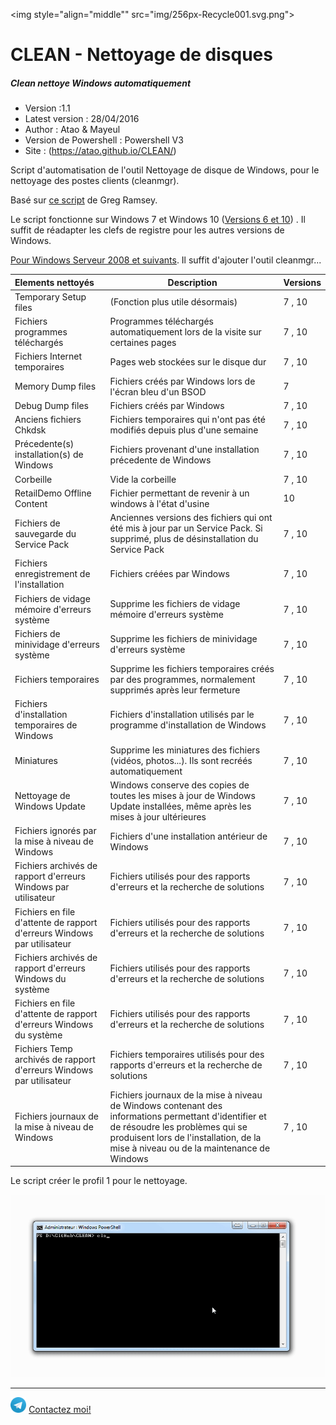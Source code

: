 <img style="align="middle"" src="img/256px-Recycle001.svg.png">
# CLEAN - Nettoyage de disques
##### Clean nettoye Windows automatiquement

- Version :1.1
- Latest version : 28/04/2016
- Author : Atao & Mayeul
- Version de Powershell : Powershell V3
- Site : (https://atao.github.io/CLEAN/)

Script d'automatisation de l'outil Nettoyage de disque de Windows, pour le nettoyage des postes clients (cleanmgr).

Basé sur [ce script](https://gregramsey.net/2014/05/14/automating-the-disk-cleanup-utility/) de Greg Ramsey.

Le script fonctionne sur Windows 7 et Windows 10 ([Versions 6 et 10](https://en.wikipedia.org/wiki/Windows_NT#Releases)) .
Il suffit de réadapter les clefs de registre pour les autres versions de Windows.

[Pour Windows Serveur 2008 et suivants](https://technet.microsoft.com/fr-fr/library/ff630161%28v=ws.10%29.aspx). Il suffit d'ajouter l'outil cleanmgr...

Elements nettoyés | Description | Versions
:------------- | ------------- | ---------
Temporary Setup files | (Fonction plus utile désormais) | 7 , 10
Fichiers programmes téléchargés | Programmes téléchargés automatiquement lors de la visite sur certaines pages| 7 , 10
Fichiers Internet temporaires | Pages web stockées sur le disque dur| 7 , 10
Memory Dump files|Fichiers créés par Windows lors de l'écran bleu d'un BSOD| 7
Debug Dump files|Fichiers créés par Windows| 7 , 10
Anciens fichiers Chkdsk | Fichiers temporaires qui n'ont pas été modifiés depuis plus d'une semaine| 7 , 10
Précedente(s) installation(s) de Windows | Fichiers provenant d'une installation précedente de Windows| 7 , 10
Corbeille | Vide la corbeille| 7 , 10
RetailDemo Offline Content | Fichier permettant de revenir à un windows à l'état d'usine | 10
Fichiers de sauvegarde du Service Pack | Anciennes versions des fichiers qui ont été mis à jour par un Service Pack. Si supprimé, plus de désinstallation du Service Pack| 7 , 10
Fichiers enregistrement de l'installation | Fichiers créées par Windows| 7 , 10
Fichiers de vidage mémoire d'erreurs système | Supprime les fichiers de vidage mémoire d'erreurs système| 7 , 10
Fichiers de minividage d'erreurs système | Supprime les fichiers de minividage d'erreurs système| 7 , 10
Fichiers temporaires | Supprime les fichiers temporaires créés par des programmes, normalement supprimés après leur fermeture| 7 , 10
Fichiers d'installation temporaires de Windows | Fichiers d'installation utilisés par le programme d'installation de Windows| 7 , 10
Miniatures | Supprime les miniatures des fichiers (vidéos, photos...). Ils sont recréés automatiquement| 7 , 10
Nettoyage de Windows Update | Windows conserve des copies de toutes les mises à jour de Windows Update installées, même après les mises à jour ultérieures| 7 , 10
Fichiers ignorés par la mise à niveau de Windows | Fichiers d'une installation antérieur de Windows| 7 , 10
Fichiers archivés de rapport d'erreurs Windows par utilisateur | Fichiers utilisés pour des rapports d'erreurs et la recherche de solutions| 7 , 10
Fichiers en file d'attente de rapport d'erreurs Windows par utilisateur | Fichiers utilisés pour des rapports d'erreurs et la recherche de solutions| 7 , 10
Fichiers archivés de rapport d'erreurs Windows du système | Fichiers utilisés pour des rapports d'erreurs et la recherche de solutions| 7 , 10
Fichiers en file d'attente de rapport d'erreurs Windows du système | Fichiers utilisés pour des rapports d'erreurs et la recherche de solutions| 7 , 10
Fichiers Temp archivés de rapport d'erreurs Windows par utilisateur | Fichiers temporaires utilisés pour des rapports d'erreurs et la recherche de solutions| 7 , 10
Fichiers journaux de la mise à niveau de Windows | Fichiers journaux de la mise à niveau de Windows contenant des informations permettant d'identifier et de résoudre les problèmes qui se produisent lors de l'installation, de la mise à niveau ou de la maintenance de Windows| 7 , 10

Le script créer le profil 1 pour le nettoyage.

<img src="img/demo.gif" />

***
<img src="img/Telegram.png" width="5%" height="5%" /> [Contactez moi!](https://telegram.me/ralevy)
